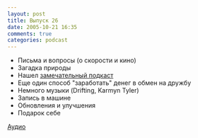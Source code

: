 ```yaml
---
layout: post
title: Выпуск 26
date: 2005-10-21 16:35
comments: true
categories: podcast
---
```


- Письма и вопросы (о скорости и кино)
- Загадка природы
- Нашел [замечательный подкаст](http://www.russianpodcasting.ru/podcast/mavka)
- Еще один способ "заработать" денег в обмен на дружбу
- Немного музыки (Drifting, Karmyn Tyler)
- Запись в машине
- Обновления и улучшения
- Подарок себе

[Аудио](https://podcast.umputun.com/media/ump_podcast26.mp3)
<audio src="https://podcast.umputun.com/media/ump_podcast26.mp3" preload="none">